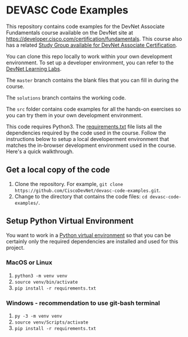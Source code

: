 # DEVASC Code Examples

This repository contains code examples for the DevNet Associate Fundamentals course available on the DevNet site at https://developer.cisco.com/certification/fundamentals. This course also has a related [Study Group available for DevNet Associate Certification](https://developer.cisco.com/certification/devasc-group/).

You can clone this repo locally to work within your own development environment. To set up a developer environment, you can refer to the [DevNet Learning Labs](https://developer.cisco.com/learning-labs/setup/).

The `master` branch contains the blank files that you can fill in during the course.

The `solutions` branch contains the working code.

The `src` folder contains code examples for all the hands-on exercises so you can try them in your own development environment. 

This code requires Python3. The [requirements.txt](./requirements.txt) file lists all the dependencies required by the code used in the course. Follow the instructions below to setup a local developerment environment that matches the in-browser development environment used in the course. Here's a quick walkthrough.

## Get a local copy of the code

1. Clone the repository. For example, `git clone https://github.com/CiscoDevNet/devasc-code-examples.git`.
2. Change to the directory that contains the code files: `cd devasc-code-examples/`.
   
## Setup Python Virtual Environment

You want to work in a [Python virtual environment](https://docs.python.org/3/tutorial/venv.html) so that you can be certainly only the required dependencies are installed and used for this project. 

### MacOS or Linux

1. `python3 -m venv venv`
2. `source venv/bin/activate`
3. `pip install -r requirements.txt`
        
### Windows - recommendation to use git-bash terminal

1. `py -3 -m venv venv`
2. `source venv/Scripts/activate`
3. `pip install -r requirements.txt`
